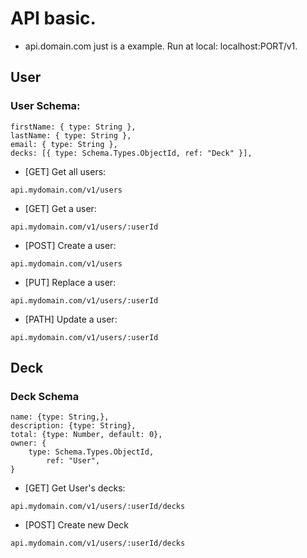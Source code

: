 # API basic.
* api.domain.com just is a example. Run at local: localhost:PORT/v1.
## User
### User Schema:
```
firstName: { type: String },
lastName: { type: String },
email: { type: String },
decks: [{ type: Schema.Types.ObjectId, ref: "Deck" }],
```
- [GET] Get all users:
```
api.mydomain.com/v1/users
```
- [GET] Get a user:
```
api.mydomain.com/v1/users/:userId
```
- [POST] Create a user:
```
api.mydomain.com/v1/users
```
- [PUT] Replace a user:
```
api.mydomain.com/v1/users/:userId
```
- [PATH] Update a user:
```
api.mydomain.com/v1/users/:userId
```
## Deck
### Deck Schema
```
name: {type: String,},
description: {type: String},
total: {type: Number, default: 0},
owner: {
    type: Schema.Types.ObjectId, 
        ref: "User",
}
```
- [GET] Get User's decks:
```
api.mydomain.com/v1/users/:userId/decks
```
- [POST] Create new Deck
```
api.mydomain.com/v1/users/:userId/decks
```